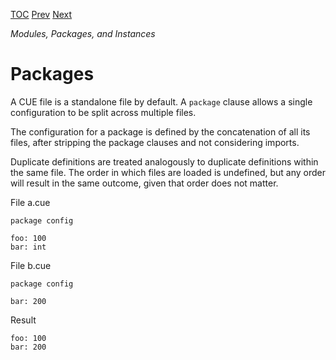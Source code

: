 [TOC](Readme.md) [Prev](instances.md) [Next](imports.md)

_Modules, Packages, and Instances_

# Packages

A CUE file is a standalone file by default.
A `package` clause allows a single configuration to be split across multiple
files.

The configuration for a package is defined by the concatenation of all its
files, after stripping the package clauses and not considering imports.

Duplicate definitions are treated analogously to duplicate definitions within
the same file.
The order in which files are loaded is undefined, but any order will result
in the same outcome, given that order does not matter.

<!-- CUE editor tab 1-->
File a.cue
```
package config

foo: 100
bar: int
```

<!-- CUE editor tab 2-->
File b.cue
```
package config

bar: 200
```

<!-- result -->
Result
```
foo: 100
bar: 200
```
